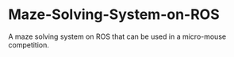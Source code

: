 # Maze-Solving-System-on-ROS
 A maze solving system on ROS that can be used in a micro-mouse competition.
